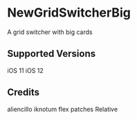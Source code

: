 # NewGridSwitcherBig
A grid switcher with big cards

## Supported Versions
iOS 11 
iOS 12 

## Credits
aliencillo
iknotum flex patches
Relative
